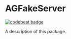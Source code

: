 # AGFakeServer

[![codebeat badge](https://codebeat.co/badges/8d689781-918b-453c-906e-7c15b73a9c24)](https://codebeat.co/projects/github-com-alexeygolovenkov-agfakeserver-main)

A description of this package.
